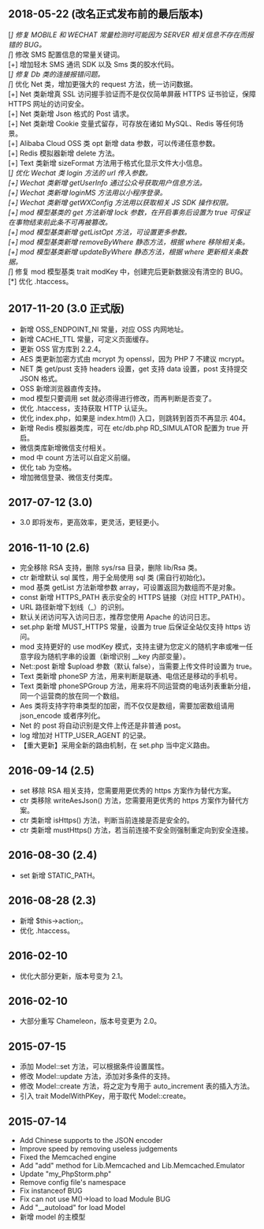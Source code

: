 ## 2018-05-22 (改名正式发布前的最后版本)
[*] 修复 MOBILE 和 WECHAT 常量检测时可能因为 SERVER 相关信息不存在而报错的 BUG。  
[*] 修改 SMS 配置信息的常量关键词。  
[+] 增加轻木 SMS 通讯 SDK 以及 Sms 类的胶水代码。  
[*] 修复 Db 类的连接报错问题。  
[*] 优化 Net 类，增加更强大的 request 方法，统一访问数据。  
[+] Net 类新增真 SSL 访问握手验证而不是仅仅简单屏蔽 HTTPS   证书验证，保障 HTTPS 网址的访问安全。  
[+] Net 类新增 Json 格式的 Post 请求。  
[+] Net 类新增 Cookie 变量式留存，可存放在诸如 MySQL、Redis 等任何场景。  
[+] Alibaba Cloud OSS 类 opt 新增 data 参数，可以传递任意参数。  
[+] Redis 模拟器新增 delete 方法。  
[+] Text 类新增 sizeFormat 方法用于格式化显示文件大小信息。  
[*] 优化 Wechat 类 login 方法的 url 传入参数。  
[+] Wechat 类新增 getUserInfo 通过公众号获取用户信息方法。  
[+] Wechat 类新增 loginMS 方法用以小程序登录。  
[+] Wechat 类新增 getWXConfig 方法用以获取相关 JS SDK 操作权限。  
[+] mod 模型基类的 get 方法新增 lock 参数，在开启事务后设置为 true 可保证在事物结束前此条不可再被篡改。  
[+] mod 模型基类新增 getListOpt 方法，可设置更多参数。  
[+] mod 模型基类新增 removeByWhere 静态方法，根据 where 移除相关条。  
[+] mod 模型基类新增 updateByWhere 静态方法，根据 where 更新相关条数据。  
[*] 修复 mod 模型基类 trait modKey 中，创建完后更新数据没有清空的 BUG。  
[*] 优化 .htaccess。

## 2017-11-20 (3.0 正式版)
* 新增 OSS_ENDPOINT_NI 常量，对应 OSS 内网地址。
* 新增 CACHE_TTL 常量，可定义页面缓存。
* 更新 OSS 官方库到 2.2.4。
* AES 类更新加密方式由 mcrypt 为 openssl，因为 PHP 7 不建议 mcrypt。
* NET 类 get/pust 支持 headers 设置，get 支持 data 设置，post 支持提交 JSON 格式。
* OSS 新增浏览器直传支持。
* mod 模型只要调用 set 就必须得进行修改，而再判断是否变了。
* 优化 .htaccess，支持获取 HTTP 认证头。
* 优化 index.php，如果是 index.htm(l) 入口，则跳转到首页不再显示 404。
* 新增 Redis 模拟器类库，可在 etc/db.php RD_SIMULATOR 配置为 true 开启。
* 微信类库新增微信支付相关。
* mod 中 count 方法可以自定义前缀。
* 优化 tab 为空格。
* 增加微信登录、微信支付类库。

## 2017-07-12 (3.0)
* 3.0 即将发布，更高效率，更灵活，更轻更小。

## 2016-11-10 (2.6)
* 完全移除 RSA 支持，删除 sys/rsa 目录，删除 lib/Rsa 类。
* ctr 新增默认 sql 属性，用于全局使用 sql 类 (需自行初始化)。
* mod 基类 getList 方法新增参数 array，可设置返回为数组而不是对象。
* const 新增 HTTPS\_PATH 表示安全的 HTTPS 链接（对应 HTTP_PATH）。
* URL 路径新增下划线（\_）的识别。
* 默认关闭访问写入访问日志，推荐您使用 Apache 的访问日志。
* set.php 新增 MUST_HTTPS 常量，设置为 true 后保证全站仅支持 https 访问。
* mod 支持更好的 use modKey 模式，支持主键为您定义的随机字串或唯一任意字段为随机字串的设置（新增识别 __key 内部变量）。
* Net::post 新增 $upload 参数（默认 false），当需要上传文件时设置为 true。
* Text 类新增 phoneSP 方法，用来判断是联通、电信还是移动的手机号。
* Text 类新增 phoneSPGroup 方法，用来将不同运营商的电话列表重新分组，同一个运营商的放在同一个数组。
* Aes 类将支持字符串类型的加密，而不仅仅是数组，需要加密数组请用 json_encode 或者序列化。
* Net 的 post 将自动识别是文件上传还是非普通 post。
* log 增加对 HTTP_USER_AGENT 的记录。
* 【重大更新】采用全新的路由机制，在 set.php 当中定义路由。

## 2016-09-14 (2.5)
* set 移除 RSA 相关支持，您需要用更优秀的 https 方案作为替代方案。
* ctr 类移除 writeAesJson() 方法，您需要用更优秀的 https 方案作为替代方案。
* ctr 类新增 isHttps() 方法，判断当前连接是否是安全的。
* ctr 类新增 mustHttps() 方法，若当前连接不安全则强制重定向到安全连接。

## 2016-08-30 (2.4)

* set 新增 STATIC_PATH。

## 2016-08-28 (2.3)
  
* 新增 $this->action;。
* 优化 .htaccess。
  
## 2016-02-10
  
* 优化大部分更新，版本号变为 2.1。
  
## 2016-02-10
  
* 大部分重写 Chameleon，版本号变更为 2.0。
  
## 2015-07-15
  
* 添加 Model::set 方法，可以根据条件设置属性。
* 修改 Model::update 方法，添加对多条件的支持。
* 修改 Model::create 方法，将之定为专用于 auto_increment 表的插入方法。
* 引入 trait ModelWithPKey，用于取代 Model::create。
  
## 2015-07-14
  
* Add Chinese supports to the JSON encoder
* Improve speed by removing useless judgements
* Fixed the Memcached engine
* Add "add" method for Lib.Memcached and Lib.Memcached.Emulator
* Update "my_PhpStorm.php"
* Remove config file's namespace
* Fix instanceof BUG
* Fix can not use M()->load to load Module BUG
* Add "__autoload" for load Model
* 新增 model 的主模型